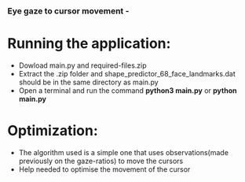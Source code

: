 ### Eye gaze to cursor movement -

# Running the application:
* Dowload main.py and required-files.zip
* Extract the .zip folder and shape_predictor_68_face_landmarks.dat should be in the same directory as main.py
* Open a terminal and run the command **python3 main.py** or **python main.py**

# Optimization:
* The algorithm used is a simple one that uses observations(made previously on the gaze-ratios) to move the cursors
* Help needed to optimise the movement of the cursor